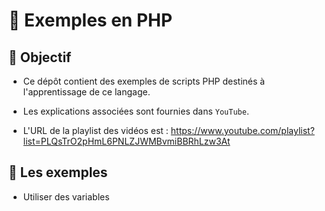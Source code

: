 # 🚀 Exemples en PHP

## 🎯 Objectif

- Ce dépôt contient des exemples de scripts PHP destinés à l'apprentissage de ce langage.

- Les explications associées sont fournies dans `YouTube`.

- L'URL de la playlist des vidéos est : https://www.youtube.com/playlist?list=PLQsTrO2pHmL6PNLZJWMBvmiBBRhLzw3At

## 👀 Les exemples

- Utiliser des variables

